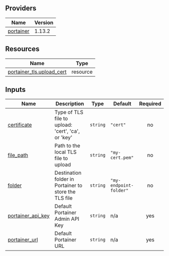 <!-- BEGIN_TF_DOCS -->


## Providers

| Name | Version |
|------|---------|
| <a name="provider_portainer"></a> [portainer](#provider\_portainer) | 1.13.2 |

## Resources

| Name | Type |
|------|------|
| [portainer_tls.upload_cert](https://registry.terraform.io/providers/portainer/portainer/latest/docs/resources/tls) | resource |

## Inputs

| Name | Description | Type | Default | Required |
|------|-------------|------|---------|:--------:|
| <a name="input_certificate"></a> [certificate](#input\_certificate) | Type of TLS file to upload: 'cert', 'ca', or 'key' | `string` | `"cert"` | no |
| <a name="input_file_path"></a> [file\_path](#input\_file\_path) | Path to the local TLS file to upload | `string` | `"my-cert.pem"` | no |
| <a name="input_folder"></a> [folder](#input\_folder) | Destination folder in Portainer to store the TLS file | `string` | `"my-endpoint-folder"` | no |
| <a name="input_portainer_api_key"></a> [portainer\_api\_key](#input\_portainer\_api\_key) | Default Portainer Admin API Key | `string` | n/a | yes |
| <a name="input_portainer_url"></a> [portainer\_url](#input\_portainer\_url) | Default Portainer URL | `string` | n/a | yes |
<!-- END_TF_DOCS -->